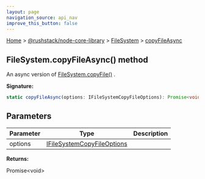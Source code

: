 ```yaml
---
layout: page
navigation_source: api_nav
improve_this_button: false
---
```



[Home](./index.md) &gt; [@rushstack/node-core-library](./node-core-library.md) &gt; [FileSystem](./node-core-library.filesystem.md) &gt; [copyFileAsync](./node-core-library.filesystem.copyfileasync.md)

## FileSystem.copyFileAsync() method

An async version of [FileSystem.copyFile()](./node-core-library.filesystem.copyfile.md) .

<b>Signature:</b>

```typescript
static copyFileAsync(options: IFileSystemCopyFileOptions): Promise<void>;
```

## Parameters

|  Parameter | Type | Description |
|  --- | --- | --- |
|  options | [IFileSystemCopyFileOptions](./node-core-library.ifilesystemcopyfileoptions.md) |  |

<b>Returns:</b>

Promise&lt;void&gt;
